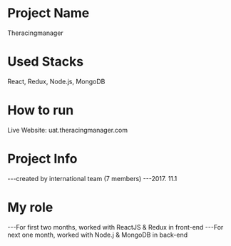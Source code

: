 # Project Name
Theracingmanager

# Used Stacks
React, Redux, Node.js, MongoDB

# How to run
Live Website: uat.theracingmanager.com

# Project Info
 ---created by international team (7 members)
 ---2017. 11.1

# My role
 ---For first two months, worked with ReactJS & Redux in front-end
 ---For next one month, worked with Node.j & MongoDB in back-end
